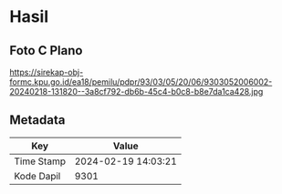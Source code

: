 # Hasil

## Foto C Plano

https://sirekap-obj-formc.kpu.go.id/ea18/pemilu/pdpr/93/03/05/20/06/9303052006002-20240218-131820--3a8cf792-db6b-45c4-b0c8-b8e7da1ca428.jpg


## Metadata

| Key        | Value               |
| ---------- | ------------------- |
| Time Stamp | 2024-02-19 14:03:21 |
| Kode Dapil | 9301                |



